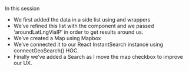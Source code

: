 In this session
* We first added the data in a side list using <InstantSearch> and <Hits> wrappers
* We’ve refined this list with the <Configure/> component and we passed ‘aroundLatLngViaIP’ in order to get results around us. 
* We’ve created a Map using Mapbox 
* We’ve connected it to our React InstantSearch instance using connectGeoSearch() HOC.
* Finally we’ve added a Search as I move the map checkbox to improve our UX.  
